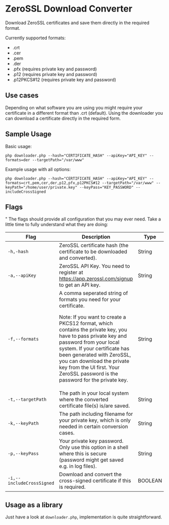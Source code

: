 # ZeroSSL Download Converter

Download ZeroSSL certificates and save them directly in the required format.

Currently supported formats:
 - .crt
 - .cer
 - .pem
 - .der
 - .pfx (requires private key and password)
 - .p12 (requires private key and password)
 - .p12PKCS#12 (requires private key and password)

## Use cases

Depending on what software you are using you might require your certificate in a different format than .crt (default).
Using the downloader you can download a certificate directly in the required form.

## Sample Usage

Basic usage:

```
php downloader.php --hash="CERTIFICATE_HASH" --apiKey="API_KEY" --formats=der --targetPath="/var/www"
```

Example usage with all options:

```
php downloader.php --hash="CERTIFICATE_HASH" --apiKey="API_KEY" --formats=crt,pem,cer,der,p12,pfx,p12PKCS#12 --targetPath="/var/www" --keyPath="/home/user/private.key" --keyPass="KEY_PASSWORD" --includeCrossSigned
```

## Flags
"
The flags should provide all configuration that you may ever need. Take a little time
to fully understand what they are doing:

<table>
<thead>
<tr>
<th>Flag</th>
<th>Description</th>
<th>Type</th>
<th>Examples</th>
<th>Required</th>
</tr>
</thead>
<tbody>

<tr>
<td><code>-h,-hash</code></td>
<td>ZeroSSL certificate hash (the certificate to be downloaded and converted).</td>
<td>String</td>
<td>263f5da7524344266195a785279e72d6</td>
<td>yes</td>
</tr>

<tr>
<td><code>-a,--apiKey</code></td>
<td>ZeroSSL API Key. You need to register at <a href="https://app.zerossl.com/signup">https://app.zerossl.com/signup</a> to get an API key.</td>
<td>String</td>
<td>663f5da7524344266195a785279e72d1</td>
<td>yes</td>
</tr>

<tr>
<td><code>-f,--formats</code></td>
<td>A comma seperated string of formats you need for your certificate.

Note: If you want to create a PKCS12 format, which contains the private key, you have to pass private key and password from your local system.
If your certificate has been generated with ZeroSSL, you can download the private key from the UI first. Your ZeroSSL password is the password for the private key.</td>
<td>String</td>
<td><code>crt,der,p12</code></td>
<td>yes</td>
</tr>


<tr>
<td><code>-t,--targetPath</code></td>
<td>The path in your local system where the converted certificate file(s) is/are saved.</td>
<td>String</td>
<td><code>/etc/ssl/</code></td>
<td>yes</td>
</tr>


<tr>
<td><code>-k,--keyPath</code></td>
<td>The path including filename for your private key, which is only needed in certain conversion cases.</td>
<td>String</td>
<td><code>/home/user/private.key</code></td>
<td></td>
</tr>

<tr>
<td><code>-p,--keyPass</code></td>
<td>Your private key password. Only use this option in a shell where this is secure (password might get saved e.g. in log files).</td>
<td>String</td>
<td>DoNotUseInsecurePasswords</td>
<td></td>
</tr>


<tr>
<td><code>-i,--includeCrossSigned</code></td>
<td>Download and convert the cross-signed certificate if this is required.</td>
<td>BOOLEAN</td>
<td></td>
<td></td>
</tr>

</tbody>
</table>


## Usage as a library

Just have a look at `downloader.php`, implementation is quite straightforward.